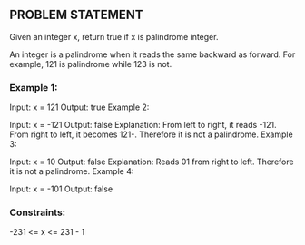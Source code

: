 ## PROBLEM STATEMENT 

Given an integer x, return true if x is palindrome integer.

An integer is a palindrome when it reads the same backward as forward. For example, 121 is palindrome while 123 is not.

 

### Example 1:

Input: x = 121
Output: true
Example 2:

Input: x = -121
Output: false
Explanation: From left to right, it reads -121. From right to left, it becomes 121-. Therefore it is not a palindrome.
Example 3:

Input: x = 10
Output: false
Explanation: Reads 01 from right to left. Therefore it is not a palindrome.
Example 4:

Input: x = -101
Output: false
 

### Constraints:

-231 <= x <= 231 - 1
